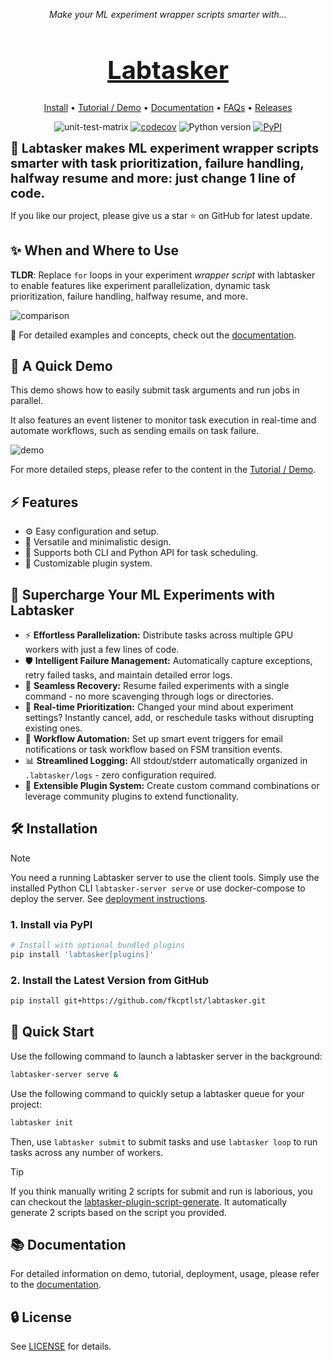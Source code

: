 <p align="center"><em>Make your ML experiment wrapper scripts smarter with...</em></p>
<h1 align="center" style="font-size: 40px;"> <a href="">Labtasker</a></h1>
<p align="center"><a href="https://fkcptlst.github.io/labtasker/latest/install/install/">Install</a> • <a href="https://fkcptlst.github.io/labtasker/latest/guide/basic/">Tutorial / Demo</a> • <a href="https://fkcptlst.github.io/labtasker/latest/">Documentation</a> • <a href="https://fkcptlst.github.io/labtasker/latest/faq/">FAQs</a> • <a href="https://github.com/fkcptlst/labtasker/releases">Releases</a></p>

<p align="center">
  <img src="https://github.com/fkcptlst/labtasker/actions/workflows/unit-test-matrix.yml/badge.svg" alt="unit-test-matrix" />
  <a href="https://codecov.io/gh/fkcptlst/labtasker"><img src="https://codecov.io/gh/fkcptlst/labtasker/graph/badge.svg?token=KQFBV3QRPY" alt="codecov" /></a>
  <img src="https://img.shields.io/badge/Python-3.8%20|%203.9%20|%203.10%20|%203.11%20|%203.12%20|%203.13-blue" alt="Python version" />
  <a href="https://pypi.org/project/labtasker/"><img src="https://img.shields.io/pypi/v/labtasker" alt="PyPI" /></a>
</p>


**<span style="font-size: 20px;"> 🌟 Labtasker makes ML experiment wrapper scripts smarter with task prioritization,
failure handling, halfway resume and more: just change 1 line of code.</span>**

If you like our project, please give us a star ⭐ on GitHub for latest update.

## ✨ When and Where to Use

**TLDR**: Replace `for` loops in your experiment *wrapper script* with labtasker to enable features like experiment
parallelization, dynamic task prioritization, failure handling, halfway resume, and more.

![comparison](docs/docs/assets/comparison.png)

🐳 For detailed examples and concepts, check out the [documentation](https://fkcptlst.github.io/labtasker/).

## 🧪️ A Quick Demo

This demo shows how to easily submit task arguments and run jobs in parallel.

It also features an event listener to monitor task execution in real-time and automate workflows,
such as sending emails on task failure.

![demo](docs/docs/assets/gifs/demo.gif)

For more detailed steps, please refer to the content in
the [Tutorial / Demo](https://fkcptlst.github.io/labtasker/latest/guide/basic/).

## ⚡️ Features

- ⚙️ Easy configuration and setup.
- 🧩 Versatile and minimalistic design.
- 🔄 Supports both CLI and Python API for task scheduling.
- 🔌 Customizable plugin system.

## 🔮 Supercharge Your ML Experiments with Labtasker

- ⚡️ **Effortless Parallelization:** Distribute tasks across multiple GPU workers with just a few lines of code.
- 🛡️ **Intelligent Failure Management:** Automatically capture exceptions, retry failed tasks, and maintain detailed
  error logs.
- 🔄 **Seamless Recovery:** Resume failed experiments with a single command - no more scavenging through logs or
  directories.
- 🎯 **Real-time Prioritization:** Changed your mind about experiment settings? Instantly cancel, add, or reschedule
  tasks without disrupting existing ones.
- 🤖 **Workflow Automation:** Set up smart event triggers for email notifications or task workflow based on FSM
  transition events.
- 📊 **Streamlined Logging:** All stdout/stderr automatically organized in `.labtasker/logs` - zero configuration
  required.
- 🧩 **Extensible Plugin System:** Create custom command combinations or leverage community plugins to extend
  functionality.

## 🛠️ Installation

> [!NOTE]
> You need a running Labtasker server to use the client tools.
> Simply use the installed Python CLI `labtasker-server serve` or use docker-compose to deploy the server.
> See [deployment instructions](https://fkcptlst.github.io/labtasker/latest/install/deployment/).

### 1. Install via PyPI

```bash
# Install with optional bundled plugins
pip install 'labtasker[plugins]'
```

### 2. Install the Latest Version from GitHub

```bash
pip install git+https://github.com/fkcptlst/labtasker.git
```

## 🚀 Quick Start

Use the following command to launch a labtasker server in the background:

```bash
labtasker-server serve &
```

Use the following command to quickly setup a labtasker queue for your project:

```bash
labtasker init
```

Then, use `labtasker submit` to submit tasks and use `labtasker loop` to run tasks across any number of workers.

> [!TIP]
> If you think manually writing 2 scripts for submit and run is laborious, you can checkout the [labtasker-plugin-script-generate](https://github.com/fkcptlst/labtasker-plugin-script-generate).
> It automatically generate 2 scripts based on the script you provided.

## 📚 Documentation

For detailed information on demo, tutorial, deployment, usage, please refer to
the [documentation](https://fkcptlst.github.io/labtasker/).

## 🔒 License

See [LICENSE](LICENSE) for details.
